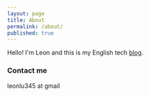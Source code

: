 ```yaml
---
layout: page
title: About
permalink: /about/
published: true
---
```


Hello! I'm Leon and this is my English tech [blog](/).


### Contact me

leonlu345 at gmail
